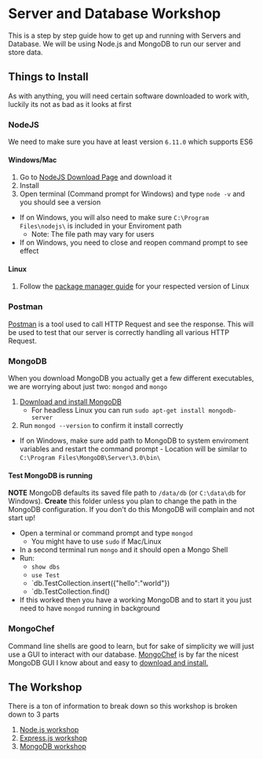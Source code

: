 # Server and Database Workshop

This is a step by step guide how to get up and running with Servers and Database. We will be using Node.js and MongoDB to run our server and store data.

## Things to Install

As with anything, you will need certain software downloaded to work with, luckily its not as bad as it looks at first

### NodeJS

We need to make sure you have at least version `6.11.0` which supports ES6

#### Windows/Mac
	
1. Go to [NodeJS Download Page](https://nodejs.org/en/download/) and download it
2. Install
3. Open terminal (Command prompt for Windows) and type `node -v` and you should see a version

- If on Windows, you will also need to make sure `C:\Program Files\nodejs\` is included in your Enviroment path
	- Note: The file path may vary for users
- If on Windows, you need to close and reopen command prompt to see effect

#### Linux
	
1. Follow the [package manager guide](https://nodejs.org/en/download/package-manager/) for your respected version of Linux

### Postman

[Postman](https://www.getpostman.com/) is a tool used to call HTTP Request and see the response. This will be used to test that our server is correctly handling all various HTTP Request.

### MongoDB

When you download MongoDB you actually get a few different executables, we are worrying about just two: `mongod` and `mongo`

1. [Download and install MongoDB](https://www.mongodb.com/download-center#community)
	- For headless Linux you can run `sudo apt-get install mongodb-server` 
2. Run `mongod --version` to confirm it install correctly

- If on Windows, make sure add path to MongoDB to system enviroment variables and restart the command prompt
		- Location will be similar to `C:\Program Files\MongoDB\Server\3.0\bin\`

#### Test MongoDB is running
	
**NOTE** MongoDB defaults its saved file path to `/data/db` (or `C:\data\db` for Windows). **Create** this folder unless you plan to change the path in the MongoDB configuration. If you don't do this MongoDB will complain and not start up!

- Open a terminal or command prompt and type `mongod`
	- You might have to use `sudo` if Mac/Linux
- In a second terminal run `mongo` and it should open a Mongo Shell
- Run:
	- `show dbs`
	- `use Test`
	- `db.TestCollection.insert({"hello":"world"})
	- `db.TestCollection.find()
- If this worked then you have a working MongoDB and to start it you just need to have `mongod` running in background

### MongoChef

Command line shells are good to learn, but for sake of simplicity we will just use a GUI to interact with our database. [MongoChef](https://studio3t.com/download/) is by far the nicest MongoDB GUI I know about and easy to [download and install.](https://studio3t.com/download/)

## The Workshop

There is a ton of information to break down so this workshop is broken down to 3 parts

1. [Node.js workshop](./NodeJS_Workshop)
2. [Express.js workshop](./ExpressJS_Workshop)
3. [MongoDB workshop](./MongoDB_Workshop)